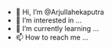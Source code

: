 - 👋 Hi, I’m @Arjullahekaputra
- 👀 I’m interested in ...
- 🌱 I’m currently learning ...
- 📫 How to reach me ...

<!---
Arjullahekaputra/Arjullahekaputra is a ✨ special ✨ repository because its `README.md` (this file) appears on your GitHub profile.
You can click the Preview link to take a look at your changes.
--->
